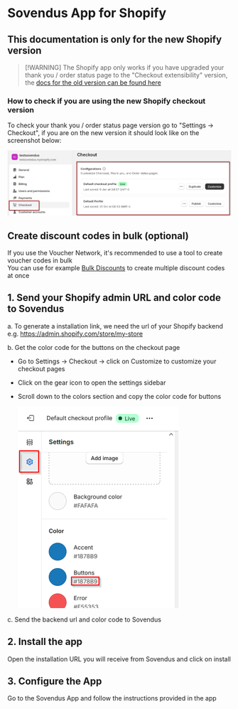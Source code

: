 # Sovendus App for Shopify

## This documentation is only for the new Shopify version
>
> [!WARNING]
> The Shopify app only works if you have upgraded your thank you / order status page to the "Checkout extensibility" version, the [docs for the old version can be found here](https://developer-hub.sovendus.com/Voucher-Network-Checkout-Benefits/Web-Integration/Shopify-Integration-(old-version))

### How to check if you are using the new Shopify checkout version

To check your thank you / order status page version go to "Settings -> Checkout", if you are on the new version it should look like on the screenshot below:

![New Shopify Checkout Version](https://raw.githubusercontent.com/Sovendus-GmbH/Sovendus-Voucher-Network-and-Checkout-Benefits-App-for-Shopify/main/new-shopify-checkout-version.png)

## Create discount codes in bulk (optional)

If you use the Voucher Network, it's recommended to use a tool to create voucher codes in bulk \
You can use for example [Bulk Discounts](https://apps.shopify.com/bulk-discounts) to create multiple discount codes at once

## 1. Send your Shopify admin URL and color code to Sovendus

a. To generate a installation link, we need the url of your Shopify backend e.g. <https://admin.shopify.com/store/my-store>

b. Get the color code for the buttons on the checkout page

- Go to Settings -> Checkout -> click on Customize to customize your checkout pages
- Click on the gear icon to open the settings sidebar
- Scroll down to the colors section and copy the color code for buttons

  ![Get the color code of your checkout buttons](https://raw.githubusercontent.com/Sovendus-GmbH/Sovendus-Voucher-Network-and-Checkout-Benefits-App-for-Shopify/main/color_code.png)

c. Send the backend url and color code to Sovendus

## 2. Install the app

Open the installation URL you will receive from Sovendus and click on install

## 3. Configure the App

Go to the Sovendus App and follow the instructions provided in the app
